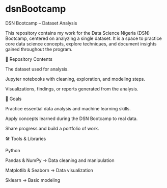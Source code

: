 # dsnBootcamp
DSN Bootcamp – Dataset Analysis

This repository contains my work for the Data Science Nigeria (DSN) Bootcamp, centered on analyzing a single dataset. It is a space to practice core data science concepts, explore techniques, and document insights gained throughout the program.

📂 Repository Contents 

The dataset used for analysis.

Jupyter notebooks with cleaning, exploration, and modeling steps.

Visualizations, findings, or reports generated from the analysis.

🎯 Goals  
 
Practice essential data analysis and machine learning skills.

Apply concepts learned during the DSN Bootcamp to real data.

Share progress and build a portfolio of work.

🛠️ Tools & Libraries 

Python

Pandas & NumPy → Data cleaning and manipulation

Matplotlib & Seaborn → Data visualization

Sklearn → Basic modeling
